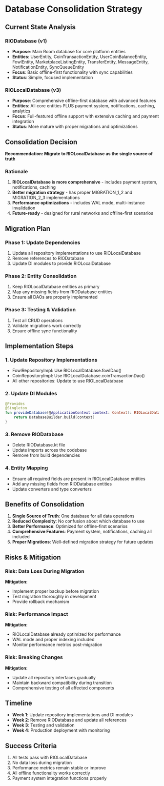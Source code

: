 # Database Consolidation Strategy

## Current State Analysis

### RIODatabase (v1)
- **Purpose**: Main Room database for core platform entities
- **Entities**: UserEntity, CoinTransactionEntity, UserCoinBalanceEntity, FowlEntity, MarketplaceListingEntity, TransferEntity, MessageEntity, NotificationEntity, SyncQueueEntity
- **Focus**: Basic offline-first functionality with sync capabilities
- **Status**: Simple, focused implementation

### RIOLocalDatabase (v3)
- **Purpose**: Comprehensive offline-first database with advanced features
- **Entities**: All core entities PLUS payment system, notifications, caching, analytics
- **Focus**: Full-featured offline support with extensive caching and payment integration
- **Status**: More mature with proper migrations and optimizations

## Consolidation Decision

**Recommendation: Migrate to RIOLocalDatabase as the single source of truth**

### Rationale
1. **RIOLocalDatabase is more comprehensive** - includes payment system, notifications, caching
2. **Better migration strategy** - has proper MIGRATION_1_2 and MIGRATION_2_3 implementations
3. **Performance optimizations** - includes WAL mode, multi-instance invalidation
4. **Future-ready** - designed for rural networks and offline-first scenarios

## Migration Plan

### Phase 1: Update Dependencies
1. Update all repository implementations to use RIOLocalDatabase
2. Remove references to RIODatabase
3. Update DI modules to provide RIOLocalDatabase

### Phase 2: Entity Consolidation
1. Keep RIOLocalDatabase entities as primary
2. Map any missing fields from RIODatabase entities
3. Ensure all DAOs are properly implemented

### Phase 3: Testing & Validation
1. Test all CRUD operations
2. Validate migrations work correctly
3. Ensure offline sync functionality

## Implementation Steps

### 1. Update Repository Implementations
- FowlRepositoryImpl: Use RIOLocalDatabase.fowlDao()
- CoinRepositoryImpl: Use RIOLocalDatabase.coinTransactionDao()
- All other repositories: Update to use RIOLocalDatabase

### 2. Update DI Modules
```kotlin
@Provides
@Singleton
fun provideDatabase(@ApplicationContext context: Context): RIOLocalDatabase {
    return DatabaseBuilder.build(context)
}
```

### 3. Remove RIODatabase
- Delete RIODatabase.kt file
- Update imports across the codebase
- Remove from build dependencies

### 4. Entity Mapping
- Ensure all required fields are present in RIOLocalDatabase entities
- Add any missing fields from RIODatabase entities
- Update converters and type converters

## Benefits of Consolidation

1. **Single Source of Truth**: One database for all data operations
2. **Reduced Complexity**: No confusion about which database to use
3. **Better Performance**: Optimized for offline-first scenarios
4. **Comprehensive Features**: Payment system, notifications, caching all included
5. **Proper Migrations**: Well-defined migration strategy for future updates

## Risks & Mitigation

### Risk: Data Loss During Migration
**Mitigation**: 
- Implement proper backup before migration
- Test migration thoroughly in development
- Provide rollback mechanism

### Risk: Performance Impact
**Mitigation**:
- RIOLocalDatabase already optimized for performance
- WAL mode and proper indexing included
- Monitor performance metrics post-migration

### Risk: Breaking Changes
**Mitigation**:
- Update all repository interfaces gradually
- Maintain backward compatibility during transition
- Comprehensive testing of all affected components

## Timeline

- **Week 1**: Update repository implementations and DI modules
- **Week 2**: Remove RIODatabase and update all references
- **Week 3**: Testing and validation
- **Week 4**: Production deployment with monitoring

## Success Criteria

1. All tests pass with RIOLocalDatabase
2. No data loss during migration
3. Performance metrics remain stable or improve
4. All offline functionality works correctly
5. Payment system integration functions properly
